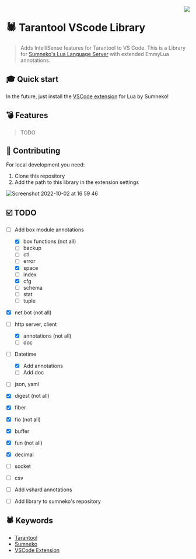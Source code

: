 <a href="http://tarantool.org">
	<img src="https://avatars2.githubusercontent.com/u/2344919?v=2&s=250" align="right">
</a>

# 🕷 Tarantool VScode Library
> Adds IntelliSense features for Tarantool to VS Code. This is a Library for [Sumneko's Lua Language Server](https://github.com/sumneko/lua-language-server) with extended EmmyLua annotations.

## 🎓 Quick start

In the future, just install the [VSCode extension](https://marketplace.visualstudio.com/items?itemName=sumneko.lua) for Lua by Sumneko!

## 💣 Features
> TODO


## 📝 Contributing
For local development you need:

1. Clone this repository
2. Add the path to this library in the extension settings

![Screenshot 2022-10-02 at 16 59 46](https://user-images.githubusercontent.com/63997548/193460234-7bdd642d-20dd-40ad-bf88-15ed1233865e.png)

## ☑️ TODO
- [ ] Add box module annotations
  - [X] box functions (not all)
  - [ ] backup
  - [ ] ctl
  - [ ] error
  - [X] space
  - [ ] index
  - [X] cfg
  - [ ] schema
  - [ ] stat
  - [ ] tuple
- [X] net.bot (not all)
- [ ] http server, client
  - [X] annotations (not all)
  - [ ] doc
- [ ] Datetime
  - [X] Add annotations
  - [ ] Add doc
- [ ] json, yaml
- [X] digest (not all)
- [X] fiber
- [X] fio (not all)
- [X] buffer
- [X] fun (not all)
- [X] decimal
- [ ] socket
- [ ] csv
- [ ] Add vshard annotations
- [ ] Add library to sumneko's repository


## 🕷 Keywords

- [Tarantool](https://www.tarantool.io/en/)
- [Sumneko](https://github.com/sumneko/lua-language-server)
- [VSCode Extension](https://marketplace.visualstudio.com/items?itemName=sumneko.lua)

